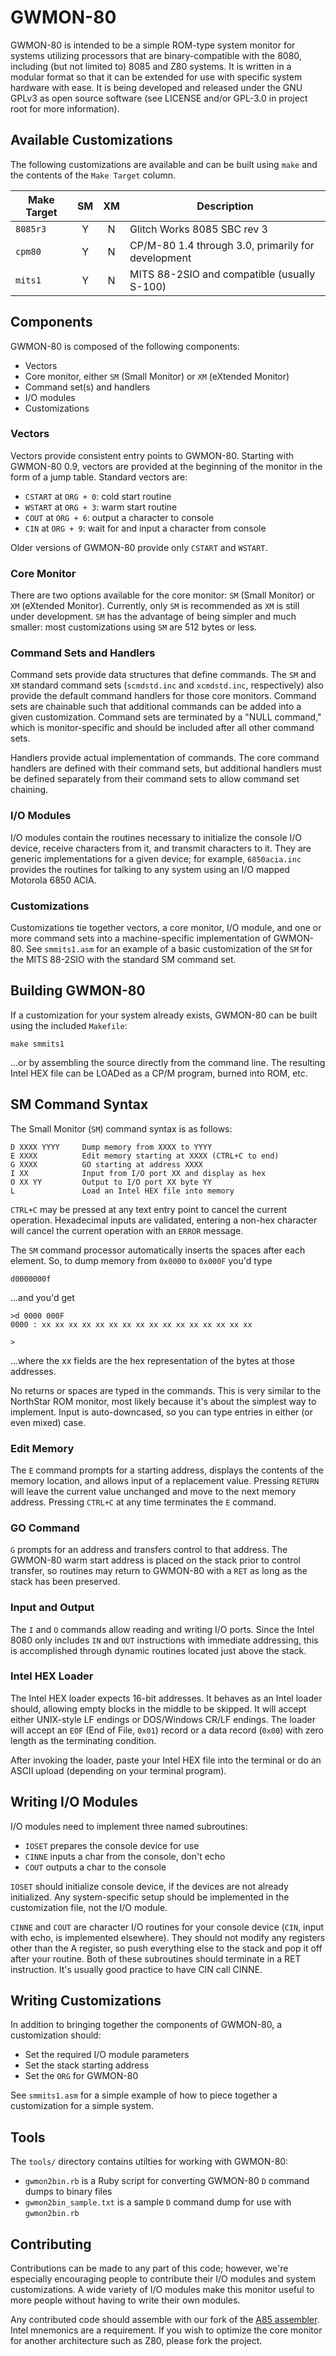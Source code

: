 GWMON-80
========

GWMON-80 is intended to be a simple ROM-type system monitor for systems utilizing processors that are binary-compatible with the 8080, including (but not limited to) 8085 and Z80 systems. It is written in a modular format so that it can be extended for use with specific system hardware with ease. It is being developed and released under the GNU GPLv3 as open source software (see LICENSE and/or GPL-3.0 in project root for more information).

Available Customizations
------------------------

The following customizations are available and can be built using `make` and the contents of the `Make Target` column.

| Make Target | SM | XM | Description                                        |
|-------------|:--:|:--:|----------------------------------------------------|
| `8085r3`    | Y  | N  | Glitch Works 8085 SBC rev 3                        | 
| `cpm80`     | Y  | N  | CP/M-80 1.4 through 3.0, primarily for development |
| `mits1`     | Y  | N  | MITS 88-2SIO and compatible (usually S-100)        |

Components
----------

GWMON-80 is composed of the following components:

* Vectors
* Core monitor, either `SM` (Small Monitor) or `XM` (eXtended Monitor)
* Command set(s) and handlers
* I/O modules
* Customizations

### Vectors

Vectors provide consistent entry points to GWMON-80. Starting with GWMON-80 0.9, vectors are provided at the beginning of the monitor in the form of a jump table. Standard vectors are:

* `CSTART` at `ORG + 0`: cold start routine
* `WSTART` at `ORG + 3`: warm start routine
* `COUT` at `ORG + 6`: output a character to console
* `CIN` at `ORG + 9`: wait for and input a character from console

Older versions of GWMON-80 provide only `CSTART` and `WSTART`.

### Core Monitor

There are two options available for the core monitor: `SM` (Small Monitor) or `XM` (eXtended Monitor). Currently, only `SM` is recommended as `XM` is still under development. `SM` has the advantage of being simpler and much smaller: most customizations using `SM` are 512 bytes or less.

### Command Sets and Handlers

Command sets provide data structures that define commands. The `SM` and `XM` standard command sets (`scmdstd.inc` and `xcmdstd.inc`, respectively) also provide the default command handlers for those core monitors. Command sets are chainable such that additional commands can be added into a given customization. Command sets are terminated by a "NULL command," which is monitor-specific and should be included after all other command sets.

Handlers provide actual implementation of commands. The core command handlers are defined with their command sets, but additional handlers must be defined separately from their command sets to allow command set chaining.

### I/O Modules

I/O modules contain the routines necessary to initialize the console I/O device, receive characters from it, and transmit characters to it. They are generic implementations for a given device; for example, `6850acia.inc` provides the routines for talking to any system using an I/O mapped Motorola 6850 ACIA.

### Customizations

Customizations tie together vectors, a core monitor, I/O module, and one or more command sets into a machine-specific implementation of GWMON-80. See `smmits1.asm` for an example of a basic customization of the `SM` for the MITS 88-2SIO with the standard SM command set.

Building GWMON-80
-----------------

If a customization for your system already exists, GWMON-80 can be built using the included `Makefile`:

    make smmits1

...or by assembling the source directly from the command line. The resulting Intel HEX file can be LOADed as a CP/M program, burned into ROM, etc.

SM Command Syntax
-----------------

The Small Monitor (`SM`) command syntax is as follows:

    D XXXX YYYY     Dump memory from XXXX to YYYY
    E XXXX          Edit memory starting at XXXX (CTRL+C to end)
    G XXXX          GO starting at address XXXX
    I XX            Input from I/O port XX and display as hex
    O XX YY         Output to I/O port XX byte YY
    L               Load an Intel HEX file into memory

`CTRL+C` may be pressed at any text entry point to cancel the current operation. Hexadecimal inputs are validated, entering a non-hex character will cancel the current operation with an `ERROR` message.

The `SM` command processor automatically inserts the spaces after each element. So, to dump memory from `0x0000` to `0x000F` you'd type

    d0000000f

...and you'd get

    >d 0000 000F
    0000 : xx xx xx xx xx xx xx xx xx xx xx xx xx xx xx xx
    
    >

...where the xx fields are the hex representation of the bytes at those addresses.

No returns or spaces are typed in the commands. This is very similar to the NorthStar ROM monitor, most likely because it's about the simplest way to implement. Input is auto-downcased, so you can type entries in either (or even mixed) case.

### Edit Memory

The `E` command prompts for a starting address, displays the contents of the memory location, and allows input of a replacement value. Pressing `RETURN` will leave the current value unchanged and move to the next memory address. Pressing `CTRL+C` at any time terminates the `E` command.

### GO Command

`G` prompts for an address and transfers control to that address. The GWMON-80 warm start address is placed on the stack prior to control transfer, so routines may return to GWMON-80 with a `RET` as long as the stack has been preserved.

### Input and Output

The `I` and `O` commands allow reading and writing I/O ports. Since the Intel 8080 only includes `IN` and `OUT` instructions with immediate addressing, this is accomplished through dynamic routines located just above the stack.

### Intel HEX Loader

The Intel HEX loader expects 16-bit addresses. It behaves as an Intel loader should, allowing empty blocks in the middle to be skipped. It will accept either UNIX-style LF endings or DOS/Windows CR/LF endings. The loader will accept an `EOF` (End of File, `0x01`) record or a data record (`0x00`) with zero length as the terminating condition.

After invoking the loader, paste your Intel HEX file into the terminal or do an ASCII upload (depending on your terminal program).

Writing I/O Modules
-------------------

I/O modules need to implement three named subroutines:

* `IOSET` prepares the console device for use
* `CINNE` inputs a char from the console, don't echo
* `COUT` outputs a char to the console

`IOSET` should initialize console device, if the devices are not already initialized. Any system-specific setup should be implemented in the customization file, not the I/O module.

`CINNE` and `COUT` are character I/O routines for your console device (`CIN`, input with echo, is implemented elsewhere). They should not modify any registers other than the A register, so push everything else to the stack and pop it off after your routine. Both of these subroutines should terminate in a RET instruction. It's usually good practice to have CIN call CINNE.

Writing Customizations
----------------------

In addition to bringing together the components of GWMON-80, a customization should:

* Set the required I/O module parameters
* Set the stack starting address
* Set the `ORG` for GWMON-80

See `smmits1.asm` for a simple example of how to piece together a customization for a simple system.

Tools
-----

The `tools/` directory contains utilties for working with GWMON-80:

* `gwmon2bin.rb` is a Ruby script for converting GWMON-80 `D` command dumps to binary files
* `gwmon2bin_sample.txt` is a sample `D` command dump for use with `gwmon2bin.rb`

Contributing
------------

Contributions can be made to any part of this code; however, we're especially encouraging people to contribute their I/O modules and system customizations. A wide variety of I/O modules make this monitor useful to more people without having to write their own modules.

Any contributed code should assemble with our fork of the [A85 assembler](https://github.com/glitchwrks/a85). Intel mnemonics are a requirement. If you wish to optimize the core monitor for another architecture such as Z80, please fork the project.
